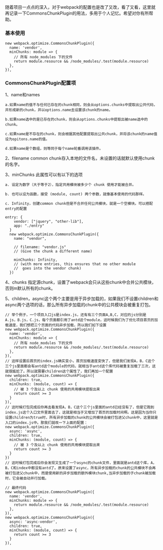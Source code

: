 随着项目一点点的深入，对于webpack的配置也是改了又改，看了又看，这里就再记录一下CommonsChunkPlugin的用法，多用于个人记忆。希望对你有所帮助。

### 基本使用
  ```
  new webpack.optimize.CommonsChunkPlugin({
    name: 'vendor',
    minChunks: module => {
      // 所有 node_modules 下的文件
      return module.resource && /node_modules/.test(module.resource)
    },
  }),

  ```
### CommonsChunkPlugin配置项

1、name和names 

    a.如果name的值不与任何已存在的chunk相同，则会从options.chunks中提取出公共代码，并形成新的chunk，并以options.name去设置该chunk的name。

    b.如果name选中的是已存在的chunk，则会从options.chunks中提取出被name选中的chunk。

    c.如果name是不存在的chunk，则会根据其他配置提取出公共chunk，并将该chunk的name值设为opitons.name的值。

    d.如果name是个数组，则等同于每个name轮番调用该插件。

2、filename common chunk存入本地的文件名，未设置的话就默认使用chunk的名字。

3、minChunks 此属性可以有以下的选项

    a. 设定为数字（大于等于2），指定共用模块被多少个 chunk 使用才能被合并。

    b. 也可以设为函数，接受 (module, count) 两个参数，就像基本使用的代码那样。

    c. Infinity，创建common chunk但是不合并任何公共模块，就是一个空模块。可以搭配entry的配置

  ```
  entry: {
      vendor: ["jquery", "other-lib"],
      app: "./entry"
    }
    new webpack.optimize.CommonsChunkPlugin({
      name: "vendor",

      // filename: "vendor.js"
      // (Give the chunk a different name)

      minChunks: Infinity,
      // (with more entries, this ensures that no other module
      //  goes into the vendor chunk)
    })
  ```
4、chunks 指定源chunk，设置了webpack会只从这些chunk中合并公共模块，否则m默认所有的chunk。

5、children，async这个两个主要是用于异步加载的，如果我们不设置children和async两个选项的话，那么所有异步加载的chunk中的公共模块会被重复打包。
  ```
  // 举个例子，一个项目入口js是index.js，还有有三个页面A,B,C，对应的js分别是A.js，B.js，C.js，每个页面都引用了antd这个module，这时候我们为了优化项目首页的加载速度，我们想把三个页面的代码异步加载，所以我们如下设置
  new webpack.optimize.CommonsChunkPlugin({
    name: 'vendor',
    minChunks: module => {
      // 所有 node_modules 下的文件
      return module.resource && /node_modules/.test(module.resource)
    },
  }),
  // 这样设置后首页的index.js确实变小，首页加载速度变快了，但是我们发现A，B，C这个三个js里面都会有antd这个module的代码，就相当于antd这个库代码被重复加载了三次，这就很尴尬了。所以就需要children这个属性了，我们再加一个配置
  new webpack.optimize.CommonsChunkPlugin({
    children: true,
    minChunks: (module, count) => {
      // 被 3 个及以上 chunk 使用的共用模块提取出来
      return count >= 3
    }
  }),
  // 这时候打包完成后你再去看发现A，B，C这个三个js里面的antd已经没有了，但是它跑到index.js这个入口文件里面去了，这就是相当于又增加了首页的加载时间啊。这是因为当你只设置children为true时，所有异步加载的chunk的公共模块会被打包进父chunk中，这里就是入口的index.js中。那我们就改一下上面的配置：
  new webpack.optimize.CommonsChunkPlugin({
    async: 'async',
    children: true,
    minChunks: (module, count) => {
      // 被 3 个及以上 chunk 使用的共用模块提取出来
      return count >= 3
    }
  })
  // 这时候打包完成后你会发现又生成了一个async的chunk文件，里面就是antd这个库，A，B，C和index中都没有antd了。原来设置了async，所有异步加载的chunk的公共模块不会再被打包进父chunk中，而是使用新的异步加载的额外模块chunk,当异步加载的子chunk被加载时，它会被自动并行加载。
  ```

  ```
  // 最终代码
  new webpack.optimize.CommonsChunkPlugin({
    name: 'vendor',
    minChunks: module => {
      return module.resource && /node_modules/.test(module.resource)
    },
  }),
  new webpack.optimize.CommonsChunkPlugin({
    async: 'async-vendor',
    children: true,
    minChunks: (module, count) => {
      return count >= 3
    }
  }),   
  ```
